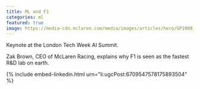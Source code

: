 ```yaml
---
title: ML and F1
categories: ml
featured: true
image: https://media-cdn.mclaren.com/media/images/articles/hero/GP2008_163359A09I7041.jpg
---
```


Keynote at the London Tech Week AI Summit.

<!-- - -->

Zak Brown, CEO of McLaren Racing, explains why F1 is seen as the fastest R&D lab on earth.

{% include embed-linkedin.html urn="li:ugcPost:6709547578175893504" %}